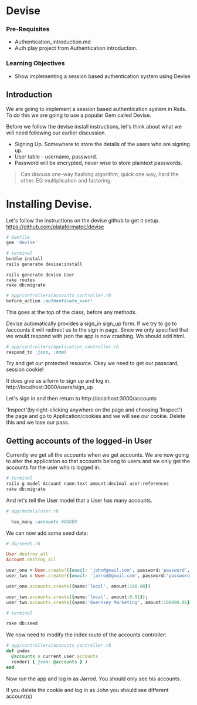 # Devise

### Pre-Requisites
 - Authentication_introduction.md
 - Auth play project from Authentication introduction.

### Learning Objectives
 - Show implementing a session based authentication system using Devise

## Introduction
We are going to implement a session based authentication system in Rails.  To do this we are going to use a popular Gem called Devise.

Before we follow the devise install instructions, let's think about what we will need following our earlier discussion.

- Signing Up.  Somewhere to store the details of the users who are signing up.
- User table - username, password.
- Password will be encrypted,  never wise to store plaintext passwords.

> Can discuss one-way hashing algorithm, quick one way, hard the other. EG multiplication and factoring.

# Installing Devise.

  Let's follow the instructions on the devise github to get it setup.
  https://github.com/plataformatec/devise

```ruby
# Gemfile
gem 'devise'
```

```bash
# terminal
bundle install
rails generate devise:install
```

```
rails generate devise User
rake routes
rake db:migrate
  ```

```ruby
# app/controllers/accounts_controller.rb
before_action :authenticate_user!
```

This goes at the top of the class, before any methods.

Devise automatically provides a sign_in sign_up form. If we try to go to /accounts it will redirect us to the sign in page. Since we only specified that we would respond with json the app is now crashing. Wo should add html.

```ruby
# app/controllers/application_controller.rb
respond_to :json, :html
```

Try and get our protected resource.  Okay we need to get our passcard, session cookie!

It does give us a form to sign up and log in.
http://localhost:3000/users/sign_up

Let's sign in and then return to   http://localhost:3000/accounts

'Inspect'(by right-clicking anywhere on the page and choosing 'Inspect') the page and go to Application/cookies  and we will see our cookie.  Delete this and we lose our pass.

## Getting accounts of the logged-in User
Currently we get all the accounts when we get accounts. We are now going to alter the application so that accounts belong to users and we only get the accounts for the user who is logged in.

```bash
# terminal
rails g model Account name:text amount:decimal user:references
rake db:migrate
```

And let's tell the User model that a User has many accounts.

```ruby
# app/models/user.rb

  has_many :accounts #ADDED
```

We can now add some seed data:

```ruby
# db/seeds.rb

User.destroy_all
Account.destroy_all

user_one = User.create!({email: 'john@gmail.com', password:'password', password_confirmation:'password'})
user_two = User.create!({email: 'jarrod@gmail.com', password:'password', password_confirmation:'password'})

user_one.accounts.create({name:'local', amount:100.00})

user_two.accounts.create({name:'local', amount:0.01});
user_two.accounts.create({name:'Guernsey Marketing', amount:100000.01});
```

```bash
# terminal

rake db:seed
```

We now need to modify the index route of the accounts controller:

```ruby
# app/controllers/accounts_controller.rb
def index
  @accounts = current_user.accounts
  render( { json: @accounts } )
end
```

Now run the app and log in as Jarrod. You should only see his accounts. 

If you delete the cookie and log in as John you should see different account(s) 
